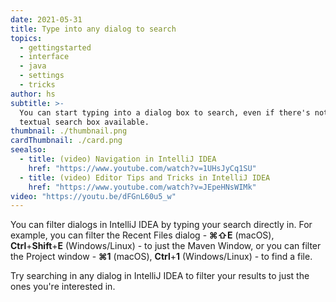 ```yaml
---
date: 2021-05-31
title: Type into any dialog to search
topics:
  - gettingstarted
  - interface
  - java
  - settings
  - tricks
author: hs
subtitle: >-
  You can start typing into a dialog box to search, even if there's not a
  textual search box available.
thumbnail: ./thumbnail.png
cardThumbnail: ./card.png
seealso:
  - title: (video) Navigation in IntelliJ IDEA
    href: "https://www.youtube.com/watch?v=1UHsJyCq1SU"
  - title: (video) Editor Tips and Tricks in IntelliJ IDEA
    href: "https://www.youtube.com/watch?v=JEpeHNsWIMk"
video: "https://youtu.be/dFGnL60u5_w"
---
```


You can filter dialogs in IntelliJ IDEA by typing your search directly in. For example, you can filter the Recent Files dialog - **⌘⇧E** (macOS), **Ctrl**+**Shift**+**E** (Windows/Linux) - to just the Maven Window, or you can filter the Project window - **⌘1** (macOS), **Ctrl**+**1** (Windows/Linux) - to find a file.

Try searching in any dialog in IntelliJ IDEA to filter your results to just the ones you're interested in.
